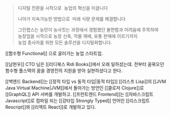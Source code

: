 > 디지털 전환을 시작으로 
> 농업의 혁신을 이끕니다 
> 
> 나아가 지속가능한 방법으로 
> 미래 식량 문제를 해결합니다
> 
> 그린랩스는 농민이 농사짓는 과정에서 경험했던 불편함과 어려움에 주목하여   
> 농창업을 시작으로 농장 신축, 작물 재배, 유통 판매에 이르기까지   
> 농업 종사자를 위한 모든 솔루션을 디지털화합니다.

[[함수형 Functional]] 으로 굴러가는 농업 스타트업.

[[남현우]] CTO 님은 [[리디북스 Ridi Books]]에서 오래 일하셨는데. 전부터 꿈꿔오던 함수형 풀스택의 꿈을 경영진의 지원을 받아 실현하셨다고 한다.

[[백엔드 Backend]]는 [[정적 타입 vs 동적 타입|동적 타입]] [[리스프 Lisp]]의 [[JVM Java Virtual Machine|JVM]]에서 돌아가는 방언인 [[클로저 Clojure]]로 [[GraphQL]] API 서버를 개발하고.
[[프런트엔드 Frontend]]는 [[자바스크립트 Javascript]]로 컴파일 되는 [[강타입 Strongly Typed]] 언어인 [[리스크립트 Rescript]]와 [[리액트 React]]로 개발하고 있다.

